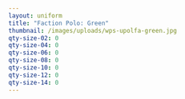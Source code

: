 ```yaml
---
layout: uniform
title: "Faction Polo: Green"
thumbnail: /images/uploads/wps-upolfa-green.jpg
qty-size-02: 0
qty-size-04: 0
qty-size-06: 0
qty-size-08: 0
qty-size-10: 0
qty-size-12: 0
qty-size-14: 0
---
```

